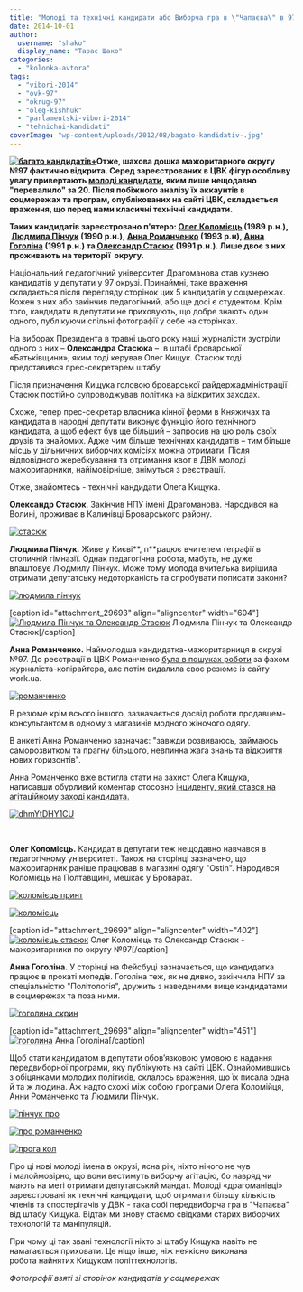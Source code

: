 ```yaml
---
title: "Молоді та технічні кандидати або Виборча гра в \"Чапаєва\" в 97 окрузі"
date: 2014-10-01
author: 
  username: "shako"
  display_name: "Тарас Шако"
categories: 
  - "kolonka-avtora"
tags: 
  - "vibori-2014"
  - "ovk-97"
  - "okrug-97"
  - "oleg-kishhuk"
  - "parlamentski-vibori-2014"
  - "tehnichni-kandidati"
coverImage: "wp-content/uploads/2012/08/bagato-kandidativ-.jpg"
---
```


**[![багато кандидатів+](https://mpz.brovary.org/wp-content/uploads/2012/08/bagato-kandidativ-.jpg)](https://mpz.brovary.org/wp-content/uploads/2012/08/bagato-kandidativ-.jpg)Отже, шахова дошка мажоритарного округу №97 фактично відкрита. Серед зареєстрованих в ЦВК фігур особливу увагу привертають [молоді кандидати](https://mpz.brovary.org/u-brovarskomu-viborchomu-okruzi-tsvk-zarayestruvala-shhe-5-kandidativ/), яким лише нещодавно "перевалило" за 20. Після побіжного аналізу їх аккаунтів в соцмережах та програм, опублікованих на сайті ЦВК, складається враження, що перед нами класичні технічні кандидати.**

**Таких кандидатів зареєстровано п'ятеро: [Олег Коломієць](http://www.cvk.gov.ua/pls/vnd2014/WP407?PT001F01=910&pf7201=9586) (1989 р.н.),  [Людмила Пінчук](http://www.cvk.gov.ua/pls/vnd2014/WP407?PT001F01=910&pf7201=9584) (1990 р.н.), [Анна Романченко](http://www.cvk.gov.ua/pls/vnd2014/WP407?PT001F01=910&pf7201=9994) (1993 р.н), [Анна Гоголіна](http://www.cvk.gov.ua/pls/vnd2014/WP407?PT001F01=910&pf7201=12982) (1991 р.н.) та [Олександр Стасюк](http://www.cvk.gov.ua/pls/vnd2014/WP407?PT001F01=910&pf7201=9614) (1991 р.н.). Лише двоє з них проживають на території  округу.**

Національний педагогічний університет Драгоманова став кузнею кандидатів у депутати у 97 окрузі. Принаймні, таке враження складається після перегляду сторінок цих 5 кандидатів у соцмережах. Кожен з них або закінчив педагогічний, або ще досі є студентом. Крім того, кандидати в депутати не приховують, що добре знають один одного, публікуючи спільні фотографії у себе на сторінках.

На виборах Президента в травні цього року наші журналісти зустріли одного з них – **Олександра Стасюка** –  в штабі броварської «Батьківщини», яким тоді керував Олег Кищук. Стасюк тоді представився прес-секретарем штабу.

Після призначення Кищука головою броварської райдержадміністрації Стасюк постійно супроводжував політика на відкритих заходах.

Схоже, тепер прес-секретар власника кінної ферми в Княжичах та кандидата в народні депутати виконує функцію його технічного кандидата, а щоб ефект був ще більший – запросив на цю роль своїх друзів та знайомих. Адже чим більше технічних кандидатів – тим більше місць у дільничних виборчих комісіях можна отримати. Після відповідного жеребкування та отримання квот в ДВК молоді мажоритарники, найімовірніше, знімуться з реєстрації.

Отже, знайомтесь - технічні кандидати Олега Кищука.

**Олександр Стасюк**. Закінчив НПУ імені Драгоманова. Народився на Волині, проживає в Калинівці Броварського району.

[![стасюк](https://mpz.brovary.org/wp-content/uploads/2014/09/stasyuk.jpg)](https://mpz.brovary.org/wp-content/uploads/2014/09/stasyuk.jpg)

**Людмила Пінчук.** Живе у Києві**, п**рацює вчителем геграфії в столичній гімназії. Однак педагогічна робота, мабуть, не дуже влаштовує Людмилу Пінчук. Може тому молода вчителька вирішила отримати депутатську недоторканість та спробувати пописати закони?

[![людмила пінчук](https://mpz.brovary.org/wp-content/uploads/2014/09/lyudmila-pinchuk.jpg)](https://mpz.brovary.org/wp-content/uploads/2014/09/lyudmila-pinchuk.jpg)

\[caption id="attachment\_29693" align="aligncenter" width="604"\][![Людмила Пінчук та Олександр Стасюк ](https://mpz.brovary.org/wp-content/uploads/2014/09/YeAaUdvPeKE.jpg)](https://mpz.brovary.org/wp-content/uploads/2014/09/YeAaUdvPeKE.jpg) Людмила Пінчук та Олександр Стасюк\[/caption\]

**Анна Романченко.** Наймолодша кандидатка-мажоритарниця в окрузі №97. До реєстрації в ЦВК Романченко [була в пошуках роботи](https://mail-attachment.googleusercontent.com/attachment/u/0/?ui=2&ik=f911253884&view=att&th=148c8cc489bc0cd4&attid=0.1&disp=inline&realattid=f_i0puk9o10&safe=1&zw&saduie=AG9B_P-PZH7HBPjYuNDNtJn4MAlB&sadet=1412147764421&sads=c4MnU4I9SBMaCvEeXyYSb6S8Ixc) за фахом журналіста-копірайтера, але потім видалила своє резюме із сайту work.ua.

[![романченко](https://mpz.brovary.org/wp-content/uploads/2014/10/romanchenko.jpg)](https://mpz.brovary.org/wp-content/uploads/2014/10/romanchenko.jpg)

В резюме крім всього іншого, зазначається досвід роботи продавцем-консультантом в одному з магазинів модного жіночого одягу.

В анкеті Анна Романченко зазначає: "завжди розвиваюсь, займаюсь саморозвитком та прагну більшого, невпинна жага знань та відкриття нових горизонтів".

Анна Романченко вже встигла стати на захист Олега Кищука, написавши обурливий коментар стосовно [інциденту, який стався на агітаційному заході кандидата.](https://mpz.brovary.org/de-zhavyu-u-prometeyi-batkivshhina-ta-kishhuk-pereymayut-dosvid-partiyi-regioniv/)

[![dhmYtDHY1CU](https://mpz.brovary.org/wp-content/uploads/2014/10/dhmYtDHY1CU.jpg)](https://mpz.brovary.org/wp-content/uploads/2014/10/dhmYtDHY1CU.jpg)

 

**Олег Коломієць.** Кандидат в депутати теж нещодавно навчався в педагогічному університеті. Також на сторінці зазначено, що мажоритарник раніше працював в магазині одягу "Ostin". Народився Коломієць на Полтавщині, мешкає у Броварах.

[![коломієць принт](https://mpz.brovary.org/wp-content/uploads/2014/10/kolomiyets-print.jpg)](https://mpz.brovary.org/wp-content/uploads/2014/10/kolomiyets-print.jpg)

[![коломієць](https://mpz.brovary.org/wp-content/uploads/2014/09/kolomiyets.jpg)](https://mpz.brovary.org/wp-content/uploads/2014/09/kolomiyets.jpg)

\[caption id="attachment\_29699" align="aligncenter" width="402"\][![коломієць стасюк](https://mpz.brovary.org/wp-content/uploads/2014/09/kolomiyets-stasyuk.jpg)](https://mpz.brovary.org/wp-content/uploads/2014/09/kolomiyets-stasyuk.jpg) Олег Коломієць та Олександр Стасюк - мажоритарники по округу №97\[/caption\]

**Анна Гоголіна.** У сторінці на Фейсбуці зазначається, що кандидатка працює в прокаті мопедів. Гоголіна теж, як не дивно, закінчила НПУ за спеціальністю "Політологія", дружить з наведеними вище кандидатами в соцмережах та поза ними.

[![гоголина скрин](https://mpz.brovary.org/wp-content/uploads/2014/10/gogolina-skrin.jpg)](https://mpz.brovary.org/wp-content/uploads/2014/10/gogolina-skrin.jpg)

\[caption id="attachment\_29698" align="aligncenter" width="451"\][![гоголина](https://mpz.brovary.org/wp-content/uploads/2014/09/gogolina.jpg)](https://mpz.brovary.org/wp-content/uploads/2014/09/gogolina.jpg) Анна Гоголіна\[/caption\]

Щоб стати кандидатом в депутати обов’язковою умовою є надання передвиборної програми, яку публікують на сайті ЦВК. Ознайомившись з обіцянками молодих політиків, склалось враження, що їх писала одна й та ж людина. Аж надто схожі між собою програми Олега Коломійця, Анни Романченко та Людмили Пінчук.

[![пінчук про](https://mpz.brovary.org/wp-content/uploads/2014/10/pinchuk-pro.jpg)](https://mpz.brovary.org/wp-content/uploads/2014/10/pinchuk-pro.jpg)

[![про романченко](https://mpz.brovary.org/wp-content/uploads/2014/10/pro-romanchenko.jpg)](https://mpz.brovary.org/wp-content/uploads/2014/10/pro-romanchenko.jpg)

[![прога кол](https://mpz.brovary.org/wp-content/uploads/2014/10/proga-kol.jpg)](https://mpz.brovary.org/wp-content/uploads/2014/10/proga-kol.jpg)

Про ці нові молоді імена в окрузі, ясна річ, ніхто нічого не чув і малоймовірно, що вони вестимуть виборчу агітацію, бо навряд чи мають на меті отримати депутатський мандат. Молоді «драгоманівці» зареєстровані як технічні кандидати, щоб отримати більшу кількість членів та спостерігачів у ДВК - така собі передвиборча гра в "Чапаєва" від штабу Кищука. Відтак ми знову стаємо свідками старих виборчих технологій та маніпуляцій.

При чому ці так звані технології ніхто зі штабу Кищука навіть не намагається приховати. Це ніщо інше, ніж неякісно виконана робота найнятих Кищуком політтехнологів.

_Фотографії взяті зі сторінок кандидатів у соцмережах_
